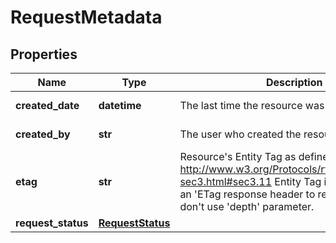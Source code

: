 # RequestMetadata

## Properties
| Name | Type | Description | Notes |
| ------------ | ------------- | ------------- | ------------- |
| **created_date** | **datetime** | The last time the resource was created. | [optional] [readonly]  |
| **created_by** | **str** | The user who created the resource. | [optional] [readonly]  |
| **etag** | **str** | Resource&#39;s Entity Tag as defined in http://www.w3.org/Protocols/rfc2616/rfc2616-sec3.html#sec3.11  Entity Tag is also added as an &#39;ETag response header to requests which don&#39;t use &#39;depth&#39; parameter. | [optional] [readonly]  |
| **request_status** | [**RequestStatus**](RequestStatus.md) |  | [optional]  |


